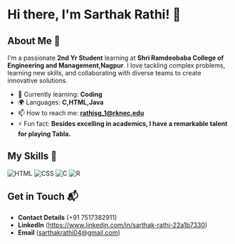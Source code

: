 # Hi there, I'm Sarthak Rathi! 👋

## About Me 🚀

I'm a passionate **2nd Yr Student** learning at **Shri Ramdeobaba College of Engineering and Management,Nagpur**. I love tackling complex problems, learning new skills, and collaborating with diverse teams to create innovative solutions.

- 🌱 Currently learning: **Coding**
- 🌍 Languages: **C,HTML,Java**
- 📫 How to reach me: **rathisg_1@rknec.edu**
- ⚡ Fun fact: **Besides excelling in academics, I have a remarkable talent for playing Tabla.**

## My Skills 🧠

![HTML](https://img.shields.io/badge/-HTML-E34F26?style=flat-square&logo=html5&logoColor=white)
![CSS](https://img.shields.io/badge/-CSS-1572B6?style=flat-square&logo=css3&logoColor=white)
![C](https://img.shields.io/badge/C-00599C?style=for-the-badge&logo=c&logoColor=white)
![R](https://img.shields.io/badge/R-276DC3?style=for-the-badge&logo=r&logoColor=white)

## Get in Touch 📬

- **Contact Details** (+91 7517382911)
- **LinkedIn** (https://www.linkedin.com/in/sarthak-rathi-22a1b7330)
- **Email** (sarthakrathi04@gmail.com)


